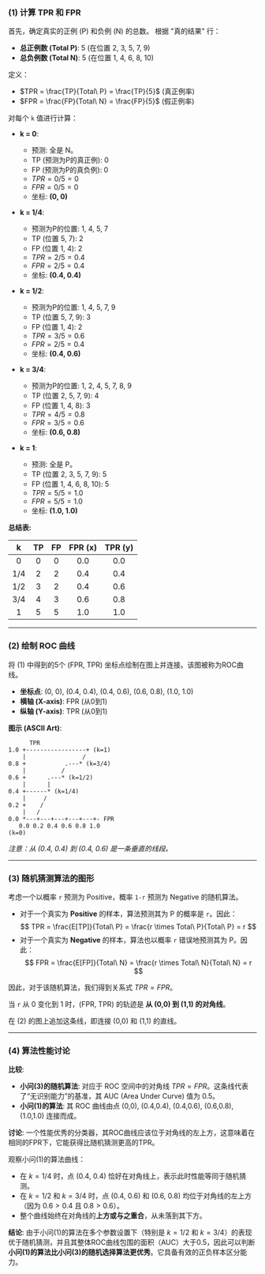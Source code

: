 ### **(1) 计算 TPR 和 FPR**

首先，确定真实的正例 (P) 和负例 (N) 的总数。
根据 "真的结果" 行：
-   **总正例数 (Total P)**: 5 (在位置 2, 3, 5, 7, 9)
-   **总负例数 (Total N)**: 5 (在位置 1, 4, 6, 8, 10)

定义：
-   $TPR = \frac{TP}{Total\ P} = \frac{TP}{5}$ (真正例率)
-   $FPR = \frac{FP}{Total\ N} = \frac{FP}{5}$ (假正例率)

对每个 `k` 值进行计算：

-   **k = 0**:
    -   预测: 全是 N。
    -   TP (预测为P的真正例): 0
    -   FP (预测为P的真负例): 0
    -   $TPR = 0/5 = 0$
    -   $FPR = 0/5 = 0$
    -   坐标: **(0, 0)**

-   **k = 1/4**:
    -   预测为P的位置: 1, 4, 5, 7
    -   TP (位置 5, 7): 2
    -   FP (位置 1, 4): 2
    -   $TPR = 2/5 = 0.4$
    -   $FPR = 2/5 = 0.4$
    -   坐标: **(0.4, 0.4)**

-   **k = 1/2**:
    -   预测为P的位置: 1, 4, 5, 7, 9
    -   TP (位置 5, 7, 9): 3
    -   FP (位置 1, 4): 2
    -   $TPR = 3/5 = 0.6$
    -   $FPR = 2/5 = 0.4$
    -   坐标: **(0.4, 0.6)**

-   **k = 3/4**:
    -   预测为P的位置: 1, 2, 4, 5, 7, 8, 9
    -   TP (位置 2, 5, 7, 9): 4
    -   FP (位置 1, 4, 8): 3
    -   $TPR = 4/5 = 0.8$
    -   $FPR = 3/5 = 0.6$
    -   坐标: **(0.6, 0.8)**

-   **k = 1**:
    -   预测: 全是 P。
    -   TP (位置 2, 3, 5, 7, 9): 5
    -   FP (位置 1, 4, 6, 8, 10): 5
    -   $TPR = 5/5 = 1.0$
    -   $FPR = 5/5 = 1.0$
    -   坐标: **(1.0, 1.0)**

**总结表:**

| k | TP | FP | FPR (x) | TPR (y) |
| :---: | :-: | :-: | :---: | :---: |
| 0 | 0 | 0 | 0.0 | 0.0 |
| 1/4 | 2 | 2 | 0.4 | 0.4 |
| 1/2 | 3 | 2 | 0.4 | 0.6 |
| 3/4 | 4 | 3 | 0.6 | 0.8 |
| 1 | 5 | 5 | 1.0 | 1.0 |

---

### **(2) 绘制 ROC 曲线**

将 (1) 中得到的5个 (FPR, TPR) 坐标点绘制在图上并连接。该图被称为ROC曲线。

-   **坐标点**: (0, 0), (0.4, 0.4), (0.4, 0.6), (0.6, 0.8), (1.0, 1.0)
-   **横轴 (X-axis)**: FPR (从0到1)
-   **纵轴 (Y-axis)**: TPR (从0到1)

**图示 (ASCII Art)**:
```
      TPR
1.0 +-----------------+ (k=1)
    |                /
0.8 +           .---* (k=3/4)
    |          /
0.6 +      .---* (k=1/2)
    |      |
0.4 +------* (k=1/4)
    |     /
0.2 +    /
    |   /
0.0 *---+---+---+---+---+- FPR
   0.0 0.2 0.4 0.6 0.8 1.0
(k=0)
```
*注意：从 (0.4, 0.4) 到 (0.4, 0.6) 是一条垂直的线段。*

---

### **(3) 随机猜测算法的图形**

考虑一个以概率 `r` 预测为 Positive，概率 `1-r` 预测为 Negative 的随机算法。

-   对于一个真实为 **Positive** 的样本，算法预测其为 P 的概率是 `r`。因此：
    $$ TPR = \frac{E[TP]}{Total\ P} = \frac{r \times Total\ P}{Total\ P} = r $$
-   对于一个真实为 **Negative** 的样本，算法也以概率 `r` 错误地预测其为 P。因此：
    $$ FPR = \frac{E[FP]}{Total\ N} = \frac{r \times Total\ N}{Total\ N} = r $$

因此，对于该随机算法，我们得到关系式 $TPR = FPR$。

当 `r` 从 0 变化到 1 时，(FPR, TPR) 的轨迹是 **从 (0,0) 到 (1,1) 的对角线**。

在 (2) 的图上追加这条线，即连接 (0,0) 和 (1,1) 的直线。

---

### **(4) 算法性能讨论**

**比较**:
-   **小问(3)的随机算法**: 对应于 ROC 空间中的对角线 $TPR = FPR$。这条线代表了“无识别能力”的基准，其 AUC (Area Under Curve) 值为 0.5。
-   **小问(1)的算法**: 其 ROC 曲线由点 (0,0), (0.4,0.4), (0.4,0.6), (0.6,0.8), (1.0,1.0) 连接而成。

**讨论**:
一个性能优秀的分类器，其ROC曲线应该位于对角线的左上方，这意味着在相同的FPR下，它能获得比随机猜测更高的TPR。

观察小问(1)的算法曲线：
-   在 $k=1/4$ 时，点 (0.4, 0.4) 恰好在对角线上，表示此时性能等同于随机猜测。
-   在 $k=1/2$ 和 $k=3/4$ 时，点 (0.4, 0.6) 和 (0.6, 0.8) 均位于对角线的左上方（因为 $0.6 > 0.4$ 且 $0.8 > 0.6$）。
-   整个曲线始终在对角线的**上方或与之重合**，从未落到其下方。

**结论**:
由于小问(1)的算法在多个参数设置下（特别是 $k=1/2$ 和 $k=3/4$）的表现优于随机猜测，并且其整体ROC曲线包围的面积（AUC）大于0.5，因此可以判断**小问(1)的算法比小问(3)的随机选择算法更优秀**。它具备有效的正负样本区分能力。